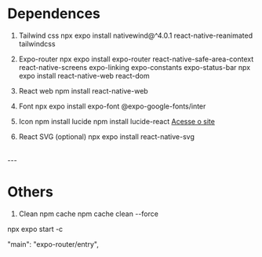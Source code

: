 # Dependences

1. Tailwind css
npx expo install nativewind@^4.0.1 react-native-reanimated tailwindcss

2. Expo-router
npx expo install expo-router react-native-safe-area-context react-native-screens expo-linking expo-constants expo-status-bar
npx expo install react-native-web react-dom

3. React web 
npm install react-native-web

4. Font
npx expo install expo-font @expo-google-fonts/inter

5. Icon
npm install lucide
npm install lucide-react
[Acesse o site](https://lucide.dev)

6. React SVG (optional)
npx expo install react-native-svg

<!-- Navigation 
npm install @react-navigation/native-stack -->

<!-- Input mask
npm install react-native-masked-text
yarn add react-native-masked-text -->

<!-- Icons (FontAwesome)
npm i --save @fortawesome/fontawesome-svg-core
npm i --save @awesome.me/kit-KIT_CODE
npm i --save @fortawesome/react-fontawesome@latest -->

<br>
---

# Others

1. Clean npm cache
npm cache clean --force

npx expo start -c




  "main": "expo-router/entry",
